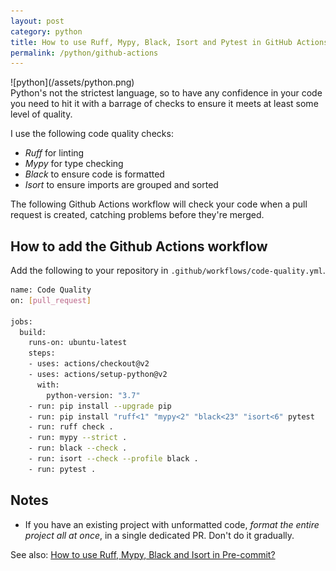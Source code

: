 ```yaml
---
layout: post
category: python
title: How to use Ruff, Mypy, Black, Isort and Pytest in GitHub Actions?
permalink: /python/github-actions
---
```

<div class="wide-logos" markdown="1">
![python](/assets/python.png)
</div>

<div id="intro" markdown="1">
Python's not the strictest language, so to have any confidence in your code you
need to hit it with a barrage of checks to ensure it meets at least some level
of quality.
</div>

I use the following code quality checks:

- *Ruff* for linting
- *Mypy* for type checking
- *Black* to ensure code is formatted
- *Isort* to ensure imports are grouped and sorted

The following Github Actions workflow will check your code when a pull request
is created, catching problems before they're merged.

## How to add the Github Actions workflow

Add the following to your repository in `.github/workflows/code-quality.yml`.

```sh
name: Code Quality
on: [pull_request]

jobs:
  build:
    runs-on: ubuntu-latest
    steps:
    - uses: actions/checkout@v2
    - uses: actions/setup-python@v2
      with:
        python-version: "3.7"
    - run: pip install --upgrade pip
    - run: pip install "ruff<1" "mypy<2" "black<23" "isort<6" pytest
    - run: ruff check .
    - run: mypy --strict .
    - run: black --check .
    - run: isort --check --profile black .
    - run: pytest .
```

## Notes

- If you have an existing project with unformatted code, _format the entire
  project all at once_, in a single dedicated PR. Don't do it gradually.

See also: [How to use Ruff, Mypy, Black and Isort in Pre-commit?](/python/pre-commit)
